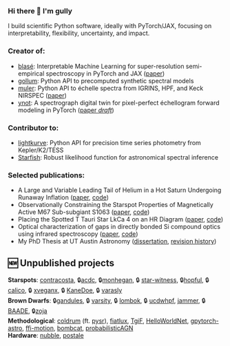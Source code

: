 ### Hi there 👋 I'm gully
I build scientific Python software, ideally with PyTorch/JAX, focusing on interpretability, flexibility, uncertainty, and impact.

### Creator of:
- [blasé](https://blase.readthedocs.io): Interpretable Machine Learning for super-resolution semi-empirical spectroscopy in PyTorch and JAX ([paper](https://ui.adsabs.harvard.edu/abs/2022ApJ...941..200G/abstract))
- [gollum](https://gollum-astro.readthedocs.io): Python API to precomputed synthetic spectral models
- [muler](https://muler.readthedocs.io): Python API to échelle spectra from IGRINS, HPF, and Keck NIRSPEC ([paper](https://ui.adsabs.harvard.edu/abs/2022JOSS....7.4302G/abstract))
- [ynot](https://ynot.readthedocs.io): A spectrograph digital twin for pixel-perfect échellogram forward modeling in PyTorch ([paper *draft*](https://github.com/gully/ynot/blob/master/paper/paper1/final/ms.pdf))

### Contributor to:
- [lightkurve](http://docs.lightkurve.org): Python API for precision time series photometry from Kepler/K2/TESS
- [Starfish](https://starfish.readthedocs.io): Robust likelihood function for astronomical spectral inference 


### Selected publications:
- A Large and Variable Leading Tail of Helium in a Hot Saturn Undergoing Runaway Inflation ([paper](https://ui.adsabs.harvard.edu/abs/2023arXiv230708959G/abstract), [code](https://github.com/BrownDwarf/disperse))
- Observationally Constraining the Starspot Properties of Magnetically Active M67 Sub-subgiant S1063 ([paper](https://ui.adsabs.harvard.edu/abs/2022ApJ...925....5G/abstract), [code](https://github.com/BrownDwarf/subsub))
- Placing the Spotted T Tauri Star LkCa 4 on an HR Diagram ([paper](https://ui.adsabs.harvard.edu/abs/2017ApJ...836..200G/abstract), [code](https://github.com/BrownDwarf/welter))
- Optical characterization of gaps in directly bonded Si compound optics using infrared spectroscopy ([paper](https://ui.adsabs.harvard.edu/abs/2015ApOpt..5410177G/abstract), [code](https://github.com/Echelle/AO_bonding_paper))
- My PhD Thesis at UT Austin Astronomy ([dissertation](https://ui.adsabs.harvard.edu/abs/2016PhDT.......243G/abstract), [revision history](https://github.com/BrownDwarf/gullyDiss))


## :new: Unpublished projects

**Starspots**: [contracosta](https://github.com/BrownDwarf/contracosta), :lock:[acdc](https://github.com/gully/acdc), :lock:[monhegan](https://github.com/BrownDwarf/monhegan), :lock: [star-witness](https://github.com/gully/star-witness), :lock:[hopful](https://github.com/gully/hopful), :lock: [calico](https://github.com/BrownDwarf/calico), :lock: [xveganx](https://github.com/BrownDwarf/xveganx), :lock: [KaneDoe](https://github.com/BrownDwarf/KaneDoe), :lock: [varasly](https://github.com/BrownDwarf/varasly)  
**Brown Dwarfs**: :lock:[gandules](https://github.com/BrownDwarf/gandules), :lock: [varsity](https://github.com/BrownDwarf/varsity), :lock: [lombok](https://github.com/BrownDwarf/lombok), :lock: [ucdwhpf](https://github.com/BrownDwarf/ucdwhpf), [jammer](https://github.com/BrownDwarf/jammer), :lock: [BAADE](https://github.com/BrownDwarf/BAADE),  :lock:[zoja](https://github.com/BrownDwarf/zoja)  
**Methodological**: [coldrum](https://github.com/gully/coldrum) (ft. [pysr](https://github.com/MilesCranmer/PySR)), [fiatlux](https://github.com/BrownDwarf/fiatlux), [TgiF](https://github.com/gully/TgiF), [HelloWorldNet](https://github.com/gully/HelloWorldNet), [gpytorch-astro](https://github.com/gully/gpytorch-astro), [ffi-motion](https://github.com/gully/ffi-motion), [bombcat](https://github.com/gully/bombcat),  [probabilisticAGN](https://github.com/BrownDwarf/probabilisticAGN)  
**Hardware**: [nubble](https://github.com/BrownDwarf/nubble), [postale](https://github.com/Echelle/postale)  